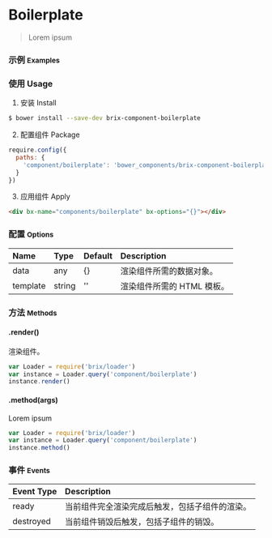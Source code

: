 # Boilerplate

> Lorem ipsum

### 示例 <small>Examples</small>

<div bx-name="components/boilerplate" bx-options="{}"></div>

### 使用 Usage

1. 安装 Install

  ```sh
  $ bower install --save-dev brix-component-boilerplate
  ```

2. 配置组件 Package

  ```js
  require.config({
    paths: {
      'component/boilerplate': 'bower_components/brix-component-boilerplate/boilerplate'
    }
  })
  ```

3. 应用组件 Apply

  ```html
  <div bx-name="components/boilerplate" bx-options="{}"></div>
  ```

### 配置 <small>Options</small>

Name | Type | Default | Description
:--- | :--- | :------ | :----------
data | any | {} | 渲染组件所需的数据对象。
template | string | '' | 渲染组件所需的 HTML 模板。

### 方法 <small>Methods</small>

#### .render()

渲染组件。

```js
var Loader = require('brix/loader')
var instance = Loader.query('component/boilerplate')
instance.render()
```

#### .method(args)

Lorem ipsum

```js
var Loader = require('brix/loader')
var instance = Loader.query('component/boilerplate')
instance.method()
```

### 事件 <small>Events</small>

Event Type | Description
:--------- | :----------
ready | 当前组件完全渲染完成后触发，包括子组件的渲染。
destroyed | 当前组件销毁后触发，包括子组件的销毁。

